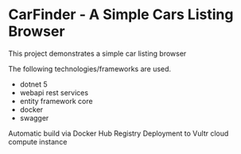 # CarFinder - A Simple Cars Listing Browser

This project demonstrates a simple car listing browser

The following technologies/frameworks are used.
* dotnet 5
* webapi rest services
* entity framework core
* docker
* swagger

Automatic build via Docker Hub Registry
Deployment to Vultr cloud compute instance
